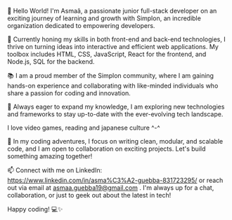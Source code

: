 

👋 Hello World! I'm Asmaâ, a passionate junior full-stack developer on an exciting journey of learning and growth with Simplon, an incredible organization dedicated to empowering developers.

🚀 Currently honing my skills in both front-end and back-end technologies, I thrive on turning ideas into interactive and efficient web applications. My toolbox includes HTML, CSS, JavaScript, React for the frontend, and Node.js, SQL for the backend.

📚 I am a proud member of the Simplon community, where I am gaining hands-on experience and collaborating with like-minded individuals who share a passion for coding and innovation.

🌱 Always eager to expand my knowledge, I am exploring new technologies and frameworks to stay up-to-date with the ever-evolving tech landscape.

I love video games, reading and japanese culture ^-^

🔧 In my coding adventures, I focus on writing clean, modular, and scalable code, and I am open to collaboration on exciting projects. Let's build something amazing together!

📫 Connect with me on LinkedIn: https://www.linkedin.com/in/asma%C3%A2-guebba-831723295/ or reach out via email at asmaa.guebba19@gmail.com . I'm always up for a chat, collaboration, or just to geek out about the latest in tech!

Happy coding! 💻✨
